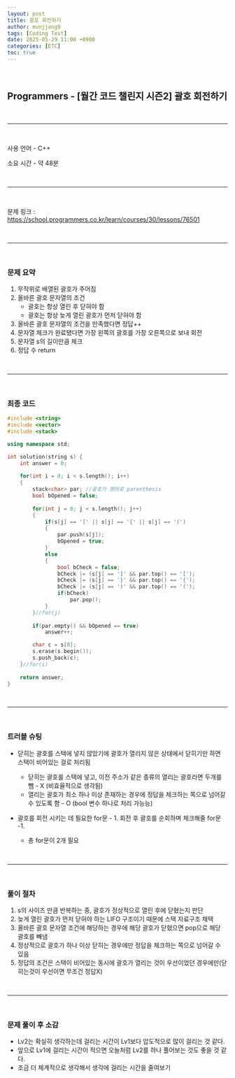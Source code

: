 ```yaml
---
layout: post
title: 괄호 회전하기
author: munjjang9
tags: [Coding Test]
date: 2025-05-29 11:00 +0900
categories: [ETC]
toc: true
---
```


<br>

## Programmers - [월간 코드 챌린지 시즌2] 괄호 회전하기

<br>

---

<br>

사용 언어 - C++

소요 시간 - 약 48분

<br>

---

<br>

문제 링크 : https://school.programmers.co.kr/learn/courses/30/lessons/76501

<br>

---

<br>

### 문제 요약

1. 무작위로 배열된 괄호가 주어짐
2. 올바른 괄호 문자열의 조건
    - 괄호는 항상 열린 후 닫혀야 함
    - 괄호는 항상 늦게 열린 괄호가 먼저 닫혀야 함
3. 올바른 괄호 문자열의 조건을 만족했다면 정답++
4. 문자열 체크가 완료됐다면 가장 왼쪽의 괄호를 가장 오른쪽으로 보내 회전
5. 문자열 s의 길이만큼 체크
6. 정답 수 return

<br>

---

<br>

### 최종 코드

```cpp
#include <string>
#include <vector>
#include <stack>

using namespace std;

int solution(string s) {
    int answer = 0;
    
    for(int i = 0; i < s.length(); i++)
    {
        stack<char> par; //괄호가 영어로 parenthesis
        bool bOpened = false;
     
        for(int j = 0; j < s.length(); j++)
        {
            if(s[j] == '[' || s[j] == '{' || s[j] == '(')
            {
                par.push(s[j]);
                bOpened = true;
            }
            else
            {
                bool bCheck = false;
                bCheck |= (s[j] == ']' && par.top() == '[');
                bCheck |= (s[j] == '}' && par.top() == '{');
                bCheck |= (s[j] == ')' && par.top() == '(');
                if(bCheck)
                    par.pop();
            }
        }//for(j)
        
        if(par.empty() && bOpened == true)
            answer++;

        char c = s[0];
        s.erase(s.begin());
        s.push_back(c);
    }//for(i)
    
    return answer;
}
```

<br>

---

<br>

### 트러블 슈팅
- 닫히는 괄호를 스택에 넣지 않았기에 괄호가 열리지 않은 상태에서 닫히기만 하면 스택이 비어있는 걸로 처리됨
    - 닫히는 괄호를 스택에 넣고, 이전 주소가 같은 종류의 열리는 괄호라면 두개를 뺌 - X (비효율적으로 생각됨)
    - 열리는 괄호가 최소 하나 이상 존재하는 경우에 정답을 체크하는 쪽으로 넘어갈 수 있도록 함 - O (bool 변수 하나로 처리 가능능)

- 괄호를 회전 시키는 데 필요한 for문 - 1. 회전 후 괄호를 순회하며 체크해줄 for문 -1.
    - 총 for문이 2개 필요

<br>

---

<br>

### 풀이 절차
1. s의 사이즈 만큼 반복하는 중, 괄호가 정상적으로 열린 후에 닫혔는지 판단
2. 늦게 열린 괄호가 먼저 닫혀야 하는 LIFO 구조이기 때문에 스택 자료구조 채택
3. 올바른 괄호 문자열 조건에 해당하는 경우에 해당 괄호가 닫혔으면 pop으로 해당 괄호를 빼냄
4. 정상적으로 괄호가 하나 이상 닫히는 경우에만 정답을 체크하는 쪽으로 넘어갈 수 있음
5. 정답의 조건은 스택이 비어있는 동시에 괄호가 열리는 것이 우선이었던 경우에만(닫히는것이 우선이면 무조건 정답X)



<br>

---

<br>

### 문제 풀이 후 소감
- Lv2는 확실히 생각하는데 걸리는 시간이 Lv1보다 압도적으로 많이 걸리는 것 같다.
- 앞으로 Lv1에 걸리는 시간이 적으면 오늘처럼 Lv2를 하나 풀어보는 것도 좋을 것 같다.
- 조금 더 체계적으로 생각해서 생각에 걸리는 시간을 줄여보기